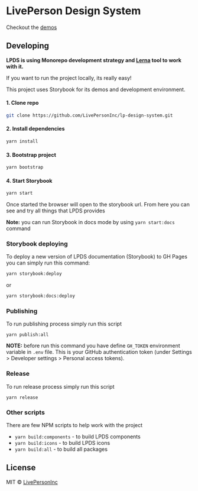 # LivePerson Design System

Checkout the [demos](https://livepersoninc.github.io/lp-design-system)

## Developing

**LPDS is using Monorepo development strategy and [Lerna](https://lerna.js.org/) tool to work with it.**

If you want to run the project locally, its really easy!

This project uses Storybook for its demos and development environment.

#### 1. Clone repo

```bash
git clone https://github.com/LivePersonInc/lp-design-system.git
```

#### 2. Install dependencies

```bash
yarn install
```

#### 3. Bootstrap project

```bash
yarn bootstrap
```

#### 4. Start Storybook

```bash
yarn start
```

Once started the browser will open to the storybook url. From here you can see and try all things that LPDS provides

**Note:** you can run Storybook in docs mode by using `yarn start:docs` command

### Storybook deploying

To deploy a new version of LPDS documentation (Storybook) to GH Pages you can simply run this command:

```bash
yarn storybook:deploy
```
or
```bash
yarn storybook:docs:deploy
```

### Publishing

To run publishing process simply run this script

```bush
yarn publish:all
```

**NOTE:** before run this command you have define `GH_TOKEN` environment variable in `.env` file.
This is your GitHub authentication token (under Settings > Developer settings > Personal access tokens).

### Release

To run release process simply run this script

```bush
yarn release
```

### Other scripts

There are few NPM scripts to help work with the project

- `yarn build:components` - to build LPDS components
- `yarn build:icons` - to build LPDS icons
- `yarn build:all` - to build all packages

## License

MIT © [LivePersonInc](https://github.com/LivePersonInc)
